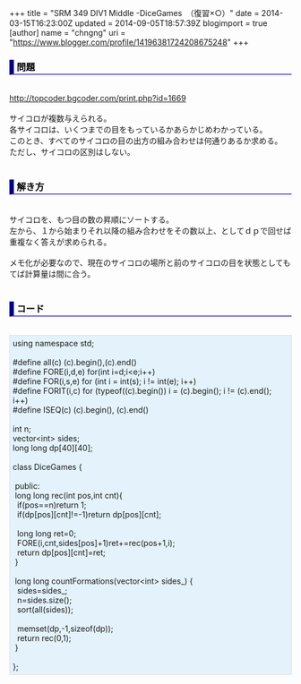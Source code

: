 +++
title = "SRM 349 DIV1 Middle -DiceGames　（復習×○）"
date = 2014-03-15T16:23:00Z
updated = 2014-09-05T18:57:39Z
blogimport = true 
[author]
	name = "chngng"
	uri = "https://www.blogger.com/profile/14196381724208675248"
+++

<div dir="ltr" style="text-align: left;" trbidi="on"><h3 style="border-bottom: 2px solid slateblue; border-left: 8px solid navy; color: black; padding: 0px 0px 1px 5px;">問題 </h3><br /><a href="http://topcoder.bgcoder.com/print.php?id=1669" target="_blank">http://topcoder.bgcoder.com/print.php?id=1669</a><br /><br />サイコロが複数与えられる。<br />各サイコロは、いくつまでの目をもっているかあらかじめわかっている。<br />このとき、すべてのサイコロの目の出方の組み合わせは何通りあるか求める。<br />ただし、サイコロの区別はしない。<br /><br /><h3 style="border-bottom: 2px solid slateblue; border-left: 8px solid navy; color: black; padding: 0px 0px 1px 5px;">解き方 </h3><br />サイコロを、もつ目の数の昇順にソートする。<br />左から、１から始まりそれ以降の組み合わせをその数以上、としてｄｐで回せば重複なく答えが求められる。<br /><br />メモ化が必要なので、現在のサイコロの場所と前のサイコロの目を状態としてもてば計算量は間に合う。<br /><br /><h3 style="border-bottom: 2px solid slateblue; border-left: 8px solid navy; color: black; padding: 0px 0px 1px 5px;">コード </h3><br /><div style="background-color: #e3f2fb; border: 1px dotted #CCCCCC; padding: 5px;">using namespace std;<br /><br />#define all(c) (c).begin(),(c).end()<br />#define FORE(i,d,e) for(int i=d;i&lt;e;i++)<br />#define FOR(i,s,e) for (int i = int(s); i != int(e); i++)<br />#define FORIT(i,c) for (typeof((c).begin()) i = (c).begin(); i != (c).end(); i++)<br />#define ISEQ(c) (c).begin(), (c).end()<br /><br />int n;<br />vector&lt;int&gt; sides;<br />long long dp[40][40];<br /><br />class DiceGames {<br /><br /><span class="Apple-tab-span" style="white-space: pre;"> </span>public:<br /><span class="Apple-tab-span" style="white-space: pre;"> </span>long long rec(int pos,int cnt){<br /><span class="Apple-tab-span" style="white-space: pre;">  </span>if(pos==n)return 1;<br /><span class="Apple-tab-span" style="white-space: pre;">  </span>if(dp[pos][cnt]!=-1)return dp[pos][cnt];<br /><br /><span class="Apple-tab-span" style="white-space: pre;">  </span>long long ret=0;<br /><span class="Apple-tab-span" style="white-space: pre;">  </span>FORE(i,cnt,sides[pos]+1)ret+=rec(pos+1,i);<br /><span class="Apple-tab-span" style="white-space: pre;">  </span>return dp[pos][cnt]=ret;<br /><span class="Apple-tab-span" style="white-space: pre;"> </span>}<br /><br /><span class="Apple-tab-span" style="white-space: pre;"> </span>long long countFormations(vector&lt;int&gt; sides_) {<br /><span class="Apple-tab-span" style="white-space: pre;">  </span>sides=sides_;<br /><span class="Apple-tab-span" style="white-space: pre;">  </span>n=sides.size();<br /><span class="Apple-tab-span" style="white-space: pre;">  </span>sort(all(sides));<br /><br /><span class="Apple-tab-span" style="white-space: pre;">  </span>memset(dp,-1,sizeof(dp));<br /><span class="Apple-tab-span" style="white-space: pre;">  </span>return rec(0,1);<br /><span class="Apple-tab-span" style="white-space: pre;"> </span>}<br /><br />};</div></div>

